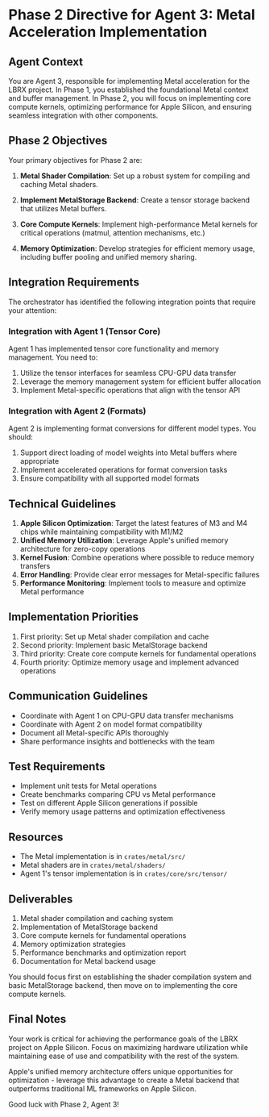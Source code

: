 # Phase 2 Directive for Agent 3: Metal Acceleration Implementation

## Agent Context

You are Agent 3, responsible for implementing Metal acceleration for the LBRX project. In Phase 1, you established the foundational Metal context and buffer management. In Phase 2, you will focus on implementing core compute kernels, optimizing performance for Apple Silicon, and ensuring seamless integration with other components.

## Phase 2 Objectives

Your primary objectives for Phase 2 are:

1. **Metal Shader Compilation**: Set up a robust system for compiling and caching Metal shaders.

2. **Implement MetalStorage Backend**: Create a tensor storage backend that utilizes Metal buffers.

3. **Core Compute Kernels**: Implement high-performance Metal kernels for critical operations (matmul, attention mechanisms, etc.)

4. **Memory Optimization**: Develop strategies for efficient memory usage, including buffer pooling and unified memory sharing.

## Integration Requirements

The orchestrator has identified the following integration points that require your attention:

### Integration with Agent 1 (Tensor Core)

Agent 1 has implemented tensor core functionality and memory management. You need to:

1. Utilize the tensor interfaces for seamless CPU-GPU data transfer
2. Leverage the memory management system for efficient buffer allocation
3. Implement Metal-specific operations that align with the tensor API

### Integration with Agent 2 (Formats)

Agent 2 is implementing format conversions for different model types. You should:

1. Support direct loading of model weights into Metal buffers where appropriate
2. Implement accelerated operations for format conversion tasks
3. Ensure compatibility with all supported model formats

## Technical Guidelines

1. **Apple Silicon Optimization**: Target the latest features of M3 and M4 chips while maintaining compatibility with M1/M2
2. **Unified Memory Utilization**: Leverage Apple's unified memory architecture for zero-copy operations
3. **Kernel Fusion**: Combine operations where possible to reduce memory transfers
4. **Error Handling**: Provide clear error messages for Metal-specific failures
5. **Performance Monitoring**: Implement tools to measure and optimize Metal performance

## Implementation Priorities

1. First priority: Set up Metal shader compilation and cache
2. Second priority: Implement basic MetalStorage backend
3. Third priority: Create core compute kernels for fundamental operations
4. Fourth priority: Optimize memory usage and implement advanced operations

## Communication Guidelines

- Coordinate with Agent 1 on CPU-GPU data transfer mechanisms
- Coordinate with Agent 2 on model format compatibility
- Document all Metal-specific APIs thoroughly
- Share performance insights and bottlenecks with the team

## Test Requirements

- Implement unit tests for Metal operations
- Create benchmarks comparing CPU vs Metal performance
- Test on different Apple Silicon generations if possible
- Verify memory usage patterns and optimization effectiveness

## Resources

- The Metal implementation is in `crates/metal/src/`
- Metal shaders are in `crates/metal/shaders/`
- Agent 1's tensor implementation is in `crates/core/src/tensor/`

## Deliverables

1. Metal shader compilation and caching system
2. Implementation of MetalStorage backend
3. Core compute kernels for fundamental operations
4. Memory optimization strategies
5. Performance benchmarks and optimization report
6. Documentation for Metal backend usage

You should focus first on establishing the shader compilation system and basic MetalStorage backend, then move on to implementing the core compute kernels.

## Final Notes

Your work is critical for achieving the performance goals of the LBRX project on Apple Silicon. Focus on maximizing hardware utilization while maintaining ease of use and compatibility with the rest of the system.

Apple's unified memory architecture offers unique opportunities for optimization - leverage this advantage to create a Metal backend that outperforms traditional ML frameworks on Apple Silicon.

Good luck with Phase 2, Agent 3!